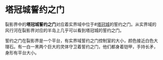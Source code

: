 # 塔冠城誓约之门
裂影界中的**塔冠城誓约之门**对应着实界域中位于#[塔冠城](locations/kholinar)的誓约之门。从实界域的风行河在裂影界对应的半岛上几乎可以看到塔冠城的誓约之门。

誓约之门在裂影界是一个平台，有实界域誓约之门控制室的大小，颜色接近白色大理石。有一白一黑两个巨大的灵体守卫着誓约之门，他们都身着铠甲，手持长矛，身形有平台大小。 